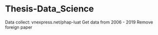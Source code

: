 # Thesis-Data_Science
Data collect: vnexpress.net/phap-luat
Get data from 2006 - 2019
Remove foreign paper
